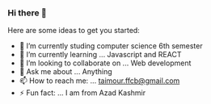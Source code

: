### Hi there 👋

Here are some ideas to get you started:

- 🔭 I’m currently studing computer science 6th semester 
- 🌱 I’m currently learning ... Javascript and REACT
- 👯 I’m looking to collaborate on ... Web development
- 💬 Ask me about ... Anything 
- 📫 How to reach me: ... taimour.ffcb@gmail.com
- ⚡ Fun fact: ... I am from Azad Kashmir
